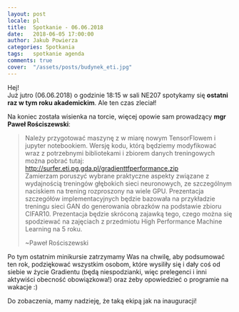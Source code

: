 ```yaml
---
layout: post
locale: pl
title:  Spotkanie - 06.06.2018
date:   2018-06-05 17:00:00
author: Jakub Powierza
categories: Spotkania
tags:	spotkanie agenda
comments: true
cover:  "/assets/posts/budynek_eti.jpg"
---
```


Hej!  
Już jutro (06.06.2018) o godzinie 18:15 w sali NE207 spotykamy się **ostatni raz w tym roku akademickim**. Ale ten czas zleciał!

Na koniec została wisienka na torcie, więcej opowie sam prowadzący **mgr Paweł Rościszewski**:

> Należy przygotować maszynę z w miarę nowym TensorFlowem i jupyter notebookiem. Wersję kodu, którą będziemy modyfikować
> wraz z potrzebnymi bibliotekami i zbiorem danych treningowych można pobrać tutaj:
> <a href="http://surfer.eti.pg.gda.pl/gradienttfperformance.zip">http://surfer.eti.pg.gda.pl/gradienttfperformance.zip</a>  
> Zamierzam poruszyć wybrane praktyczne aspekty związane z wydajnością treningów głębokich sieci neuronowych, ze szczególnym
> naciskiem na trening rozproszony na wiele GPU. Prezentacja szczegółów implementacyjnych będzie bazowała na przykładzie treningu
> sieci GAN do generowania obrazków na podstawie zbioru CIFAR10. Prezentacja będzie skróconą zajawką tego, czego można się spodziewać
> na zajęciach z przedmiotu High Performance Machine Learning na 5 roku.
>
> ~Paweł Rościszewski

Po tym ostatnim minikursie zatrzymamy Was na chwilę, aby podsumować ten rok, podziękować wszystkim osobom, które wysiliły się i dały coś
od siebie w życie Gradientu (będą niespodzianki, więc prelegenci i inni aktywiści obecność obowiązkowa!) oraz żeby opowiedzieć o programie
na wakacje :)

Do zobaczenia, mamy nadzieję, że taką ekipą jak na inauguracji!

